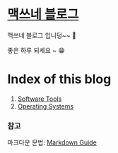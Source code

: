<style>
  h1:first-of-type { display:none; }
</style>

<h1 id="home-max.github.io" style="display:none;">
  <a href="https://home-max.github.io/">home-max.github.io</a>
</h1>

# [맥쓰네 블로그](/ "https://home-max.github.io")
맥쓰네 블로그 입니덩~~ 🎉

좋은 하루 되세요 ~ 😁

# Index of this blog

1. [Software Tools](./software_tools "https://home-max.github.io/software_tools")
1. [Operating Systems](./operating_systems "https://home-max.github.io/operating_systems")

### 참고
마크다운 문법: [Markdown Guide](https://www.markdownguide.org/ "markdown guide website")
